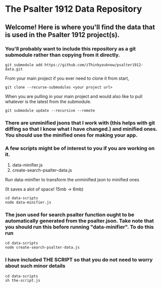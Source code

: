 The Psalter 1912 Data Repository
===
Welcome! Here is where you'll find the data that is used in the Psalter 1912 project(s).
---
### You'll probably want to include this repository as a git submodule rather than copying from it directly.

    git submodule add https://github.com/iThinkyouknow/psalter1912-data.git

From your main project if you ever need to clone it from start,

    git clone --recurse-submodules <your project url>

When you are pulling in your main project and would also like to pull whatever is the latest from the submodule.

    git submodule update --recursive --remote

### There are unminified jsons that I work with (this helps with git diffing so that I know what I have changed.) and minified ones. You should use the minified ones for making your app.

### A few scripts might be of interest to you if you are working on it.
1. data-minifier.js
2. create-search-psalter-data.js

Run data-minifier to transform the unminified json to minified ones

(It saves a alot of space! 15mb -> 6mb)
    
    cd data-scripts
    node data-minifier.js

### The json used for search psalter function ought to be automatically generated from the psalter.json. Take note that you should run this before running "data-minifier". To do this run
    cd data-scripts
    node create-search-psalter-data.js

### I have included THE SCRIPT so that you do not need to worry about such minor details
    cd data-scripts
    sh the-script.js
